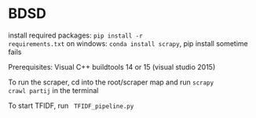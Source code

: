 
# BDSD

install required packages: <code>pip install -r requirements.txt</code>
on windows: <code>conda install scrapy</code>, pip install sometime fails


Prerequisites:
Visual C++ buildtools 14 or 15 (visual studio 2015)

To run the scraper, cd into the root/scraper map and run <code>scrapy crawl partij</code> in the terminal

To start TFIDF, run <code> TFIDF_pipeline.py </code>
